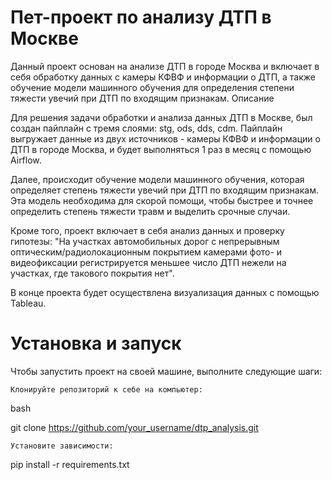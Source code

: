 # Пет-проект по анализу ДТП в Москве

Данный проект основан на анализе ДТП в городе Москва и включает в себя обработку данных с камеры КФВФ и информации о ДТП, а также обучение модели машинного обучения для определения степени тяжести увечий при ДТП по входящим признакам.
Описание

Для решения задачи обработки и анализа данных ДТП в Москве, был создан пайплайн с тремя слоями: stg, ods, dds, cdm. Пайплайн выгружает данные из двух источников - камеры КФВФ и информации о ДТП в городе Москва, и будет выполняться 1 раз в месяц с помощью Airflow.

Далее, происходит обучение модели машинного обучения, которая определяет степень тяжести увечий при ДТП по входящим признакам. Эта модель необходима для скорой помощи, чтобы быстрее и точнее определить степень тяжести травм и выделить срочные случаи.

Кроме того, проект включает в себя анализ данных и проверку гипотезы: "На участках автомобильных дорог с непрерывным оптическим/радиолокационным покрытием камерами фото- и видеофиксации регистрируется меньшее число ДТП нежели на участках, где такового покрытия нет".

В конце проекта будет осуществлена визуализация данных с помощью Tableau.

# Установка и запуск

Чтобы запустить проект на своей машине, выполните следующие шаги:

    Клонируйте репозиторий к себе на компьютер:

bash

git clone https://github.com/your_username/dtp_analysis.git

    Установите зависимости:

pip install -r requirements.txt
